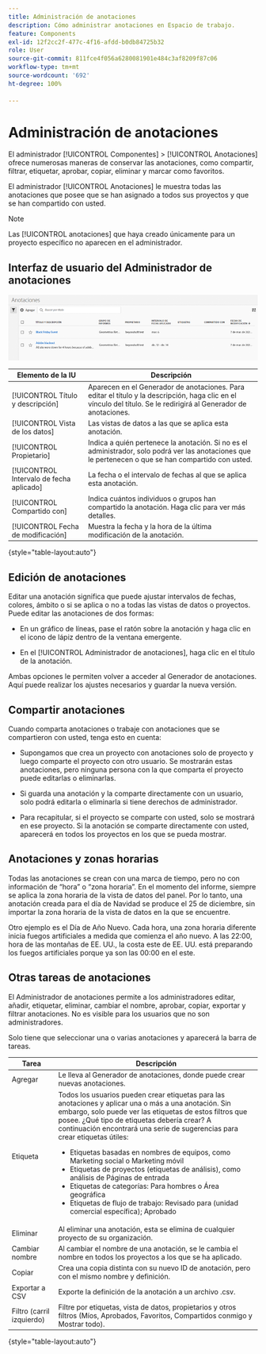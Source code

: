 ```yaml
---
title: Administración de anotaciones
description: Cómo administrar anotaciones en Espacio de trabajo.
feature: Components
exl-id: 12f2cc2f-477c-4f16-afdd-b0db84725b32
role: User
source-git-commit: 811fce4f056a6280081901e484c3af8209f87c06
workflow-type: tm+mt
source-wordcount: '692'
ht-degree: 100%

---
```


# Administración de anotaciones

El administrador [!UICONTROL Componentes] > [!UICONTROL Anotaciones] ofrece numerosas maneras de conservar las anotaciones, como compartir, filtrar, etiquetar, aprobar, copiar, eliminar y marcar como favoritos.

El administrador [!UICONTROL Anotaciones] le muestra todas las anotaciones que posee que se han asignado a todos sus proyectos y que se han compartido con usted.

>[!NOTE]
>
>Las [!UICONTROL anotaciones] que haya creado únicamente para un proyecto específico no aparecen en el administrador.

## Interfaz de usuario del Administrador de anotaciones

![Las opciones de anotaciones, como compartir, etiquetar o copiar, se describen en la siguiente sección.](assets/annotation-mgr.png)

| Elemento de la IU | Descripción |
| --- | --- | 
| [!UICONTROL Título y descripción] | Aparecen en el Generador de anotaciones. Para editar el título y la descripción, haga clic en el vínculo del título. Se le redirigirá al Generador de anotaciones. |
| [!UICONTROL Vista de los datos] | Las vistas de datos a las que se aplica esta anotación. |
| [!UICONTROL Propietario] | Indica a quién pertenece la anotación. Si no es el administrador, solo podrá ver las anotaciones que le pertenecen o que se han compartido con usted. |
| [!UICONTROL Intervalo de fecha aplicado] | La fecha o el intervalo de fechas al que se aplica esta anotación. |
| [!UICONTROL Compartido con] | Indica cuántos individuos o grupos han compartido la anotación. Haga clic para ver más detalles. |
| [!UICONTROL Fecha de modificación] | Muestra la fecha y la hora de la última modificación de la anotación. |

{style="table-layout:auto"}

## Edición de anotaciones

Editar una anotación significa que puede ajustar intervalos de fechas, colores, ámbito o si se aplica o no a todas las vistas de datos o proyectos. Puede editar las anotaciones de dos formas:

* En un gráfico de líneas, pase el ratón sobre la anotación y haga clic en el icono de lápiz dentro de la ventana emergente.

* En el [!UICONTROL Administrador de anotaciones], haga clic en el título de la anotación.

Ambas opciones le permiten volver a acceder al Generador de anotaciones. Aquí puede realizar los ajustes necesarios y guardar la nueva versión.

## Compartir anotaciones

Cuando comparta anotaciones o trabaje con anotaciones que se compartieron con usted, tenga esto en cuenta:

* Supongamos que crea un proyecto con anotaciones solo de proyecto y luego comparte el proyecto con otro usuario. Se mostrarán estas anotaciones, pero ninguna persona con la que comparta el proyecto puede editarlas o eliminarlas.

* Si guarda una anotación y la comparte directamente con un usuario, solo podrá editarla o eliminarla si tiene derechos de administrador.

* Para recapitular, si el proyecto se comparte con usted, solo se mostrará en ese proyecto. Si la anotación se comparte directamente con usted, aparecerá en todos los proyectos en los que se pueda mostrar.

## Anotaciones y zonas horarias

Todas las anotaciones se crean con una marca de tiempo, pero no con información de “hora” o “zona horaria”. En el momento del informe, siempre se aplica la zona horaria de la vista de datos del panel. Por lo tanto, una anotación creada para el día de Navidad se produce el 25 de diciembre, sin importar la zona horaria de la vista de datos en la que se encuentre.

Otro ejemplo es el Día de Año Nuevo. Cada hora, una zona horaria diferente inicia fuegos artificiales a medida que comienza el año nuevo. A las 22:00, hora de las montañas de EE. UU., la costa este de EE. UU. está preparando los fuegos artificiales porque ya son las 00:00 en el este.

## Otras tareas de anotaciones

El Administrador de anotaciones permite a los administradores editar, añadir, etiquetar, eliminar, cambiar el nombre, aprobar, copiar, exportar y filtrar anotaciones. No es visible para los usuarios que no son administradores.

Solo tiene que seleccionar una o varias anotaciones y aparecerá la barra de tareas.

| Tarea | Descripción |
| --- | --- |
| Agregar | Le lleva al Generador de anotaciones, donde puede crear nuevas anotaciones. |
| Etiqueta | Todos los usuarios pueden crear etiquetas para las anotaciones y aplicar una o más a una anotación. Sin embargo, solo puede ver las etiquetas de estos filtros que posee. ¿Qué tipo de etiquetas debería crear? A continuación encontrará una serie de sugerencias para crear etiquetas útiles:<ul><li>Etiquetas basadas en nombres de equipos, como Marketing social o Marketing móvil</li><li>Etiquetas de proyectos (etiquetas de análisis), como análisis de Páginas de entrada</li><li>Etiquetas de categorías: Para hombres o Área geográfica</li><li>Etiquetas de flujo de trabajo: Revisado para (unidad comercial específica); Aprobado</li></ul> |
| Eliminar | Al eliminar una anotación, esta se elimina de cualquier proyecto de su organización. |
| Cambiar nombre | Al cambiar el nombre de una anotación, se le cambia el nombre en todos los proyectos a los que se ha aplicado. |
| Copiar | Crea una copia distinta con su nuevo ID de anotación, pero con el mismo nombre y definición. |
| Exportar a CSV | Exporte la definición de la anotación a un archivo .csv. |
| Filtro (carril izquierdo) | Filtre por etiquetas, vista de datos, propietarios y otros filtros (Míos, Aprobados, Favoritos, Compartidos conmigo y Mostrar todo). |

{style="table-layout:auto"}
